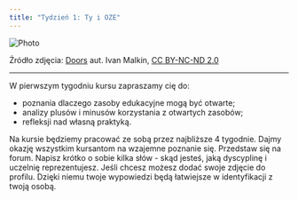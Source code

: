 ```yaml
---
title: "Tydzień 1: Ty i OZE"
---
```


![Photo][1]

Źródło zdjęcia: [Doors][2] aut. Ivan Malkin, [CC BY-NC-ND 2.0][3]


----------




W pierwszym tygodniu kursu zapraszamy cię do:

 - poznania dlaczego zasoby edukacyjne mogą być otwarte;
 - analizy plusów i minusów korzystania z otwartych zasobów;
 - refleksji nad własną praktyką.

Na kursie będziemy pracować ze sobą przez najbliższe 4 tygodnie. Dajmy okazję wszystkim kursantom na wzajemne poznanie się. Przedstaw się na forum. Napisz krótko o sobie kilka słów - skąd jesteś, jaką dyscyplinę i uczelnię reprezentujesz. Jeśli chcesz możesz dodać swoje zdjęcie do profilu. Dzięki niemu twoje wypowiedzi będą łatwiejsze w identyfikacji z twoją osobą. 

  [1]: http://s23.postimg.org/4ke4o980r/5201616336_54c5754b3c.jpg
  [2]: https://www.flickr.com/photos/newjon/5201616336/
  [3]: https://creativecommons.org/licenses/by-nc-nd/2.0/

